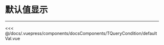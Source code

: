 # 默认值显示

---

<common-code-format>
  <docsComponents-TQueryCondition-defaultVal slot="source"></docsComponents-TQueryCondition-defaultVal>

<<< @/docs/.vuepress/components/docsComponents/TQueryCondition/defaultVal.vue
</common-code-format>
